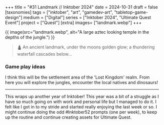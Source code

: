 +++
title = "#31 Landmark // Inktober 2024"
date = 2024-10-31
draft =  false
[taxonomies]
tags = ["inktober", "art", "gamedev-art", "tabletop-game-design"]
medium = ["Digital"]
series = ["Inktober 2024", "Ultimate Quest Event"]
project = ["Quest"]
[extra]
images= ["landmark.webp"]
+++

{{ image(src="landmark.webp", alt="A large aztec looking temple in the depths of the jungle.") }}

> 🛕 An ancient landmark, under the moons golden glow; a thundering waterfall cascades below...

### Game play ideas

I think this will be the settlement area of the 'Lost Kingdom' realm. From here you will explore the jungles, encounter the local natives and dinosaurs!

---

This wraps up another year of Inktober! This year was a bit of a struggle as I have so much going on with work and personal life but I managed to do it. I felt like I got in to my stride and started really enjoying the last week or so. I might continue doing the odd #Inktober52 prompts (one per week), to keep up the routine and continue creating assets for Ultimate Quest.
